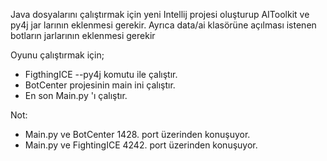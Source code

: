 Java dosyalarını çalıştırmak için yeni Intellij projesi oluşturup AIToolkit ve py4j jar larının eklenmesi gerekir. Ayrıca data/ai klasörüne açılması istenen botların jarlarının eklenmesi gerekir

Oyunu çalıştırmak için;
- FigthingICE --py4j komutu ile çalıştır.
- BotCenter projesinin main ini çalıştır.
- En son Main.py 'ı çalıştır.

Not:
- Main.py ve BotCenter 1428. port üzerinden konuşuyor.
- Main.py ve FightingICE 4242. port üzerinden konuşuyor.
